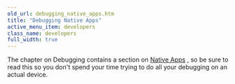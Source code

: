 ```yaml
---
old_url: debugging_native_apps.htm
title: "Debugging Native Apps"
active_menu_item: developers
class_name: developers
full_width: true
---
```



The chapter on Debugging contains a section on [Native Apps](/developers/documentation/scripting-apis/client-scripting-overview/debugging-ac-scripts/native-apps) , so be sure to read this so you don't spend your time trying to do all your debugging on an actual device.

